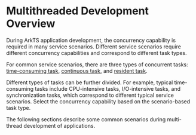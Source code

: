 # Multithreaded Development Overview

During ArkTS application development, the concurrency capability is required in many service scenarios. Different service scenarios require different concurrency capabilities and correspond to different task types.

For common service scenarios, there are three types of concurrent tasks: [time-consuming task](time-consuming-task-overview.md), [continuous task](long-time-task-overview.md), and [resident task](resident-task-overview.md).

Different types of tasks can be further divided. For example, typical time-consuming tasks include CPU-intensive tasks, I/O-intensive tasks, and synchronization tasks, which correspond to different typical service scenarios. Select the concurrency capability based on the scenario-based task type.

The following sections describe some common scenarios during multi-thread development of applications.
